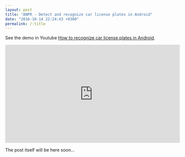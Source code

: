 ```yaml
---
layout: post
title: "ANPR - Detect and recognize car license plates in Android"
date: "2016-10-14 22:24:43 +0300"
permalink: /:title
---
```


See the demo in Youtube [How to recognize car license plates in Android][youtube].

<iframe width="560" height="315" src="https://www.youtube.com/embed/dP8wLfsV3kg" frameborder="0" allowfullscreen></iframe>

The post itself will be here soon...

[youtube]: https://youtu.be/dP8wLfsV3kg
